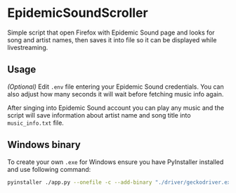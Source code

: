 # EpidemicSoundScroller

Simple script that open Firefox with Epidemic Sound page and looks for song and artist names, then saves it into file so it can be displayed while livestreaming.

## Usage
_(Optional)_ Edit `.env` file entering your Epidemic Sound credentials. You can also adjust how many seconds it will wait before fetching music info again.

After singing into Epidemic Sound account you can play any music and the script will save information about artist name and song title into `music_info.txt` file.

## Windows binary
To create your own `.exe` for Windows ensure you have PyInstaller installed and use following command:
```bash
pyinstaller ./app.py --onefile -c --add-binary "./driver/geckodriver.exe;./driver"
```
